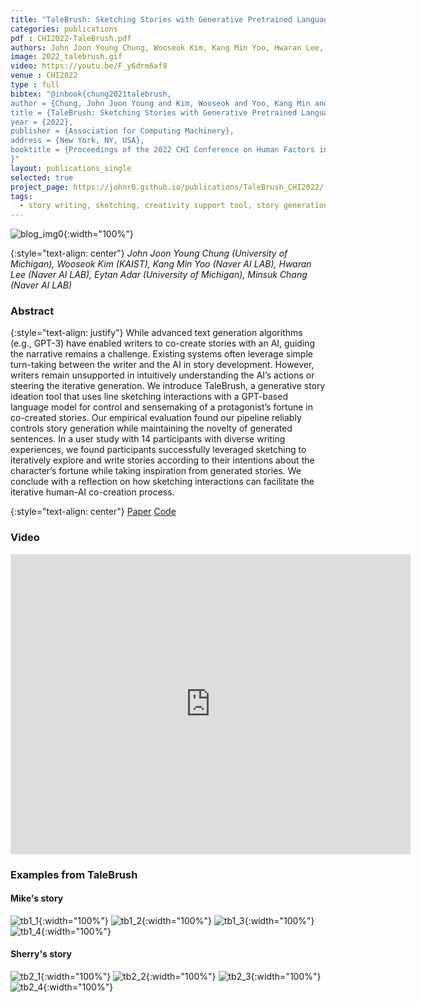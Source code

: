 ```yaml
---
title: "TaleBrush: Sketching Stories with Generative Pretrained Language Models"
categories: publications
pdf : CHI2022-TaleBrush.pdf
authors: John Joon Young Chung, Wooseok Kim, Kang Min Yoo, Hwaran Lee, Eytan Adar, Minsuk Chang
image: 2022_talebrush.gif
video: https://youtu.be/F_y6drm6af8 
venue : CHI2022
type : full
bibtex: "@inbook{chung2021talebrush,
author = {Chung, John Joon Young and Kim, Wooseok and Yoo, Kang Min and Lee, Hwaran and Adar, Eytan and Chang, Minsuk},
title = {TaleBrush: Sketching Stories with Generative Pretrained Language Models},
year = {2022},
publisher = {Association for Computing Machinery},
address = {New York, NY, USA},
booktitle = {Proceedings of the 2022 CHI Conference on Human Factors in Computing Systems}
}"
layout: publications_single
selected: true
project_page: https://johnr0.github.io/publications/TaleBrush_CHI2022/
tags:
  - story writing, sketching, creativity support tool, story generation, controlled generation
---
```

![blog_img0](https://johnr0.github.io/assets/image/research/2022_talebrush.gif){:width="100%"}

{:style="text-align: center"}
*John Joon Young Chung (University of Michigan), Wooseok Kim (KAIST), Kang Min Yoo (Naver AI LAB), Hwaran Lee (Naver AI LAB), Eytan Adar (University of Michigan), Minsuk Chang (Naver AI LAB)*


### Abstract
{:style="text-align: justify"}
While advanced text generation algorithms (e.g., GPT-3) have enabled writers to co-create stories with an AI, guiding the narrative remains a challenge. Existing systems often leverage simple turn-taking between the writer and the AI in story development. However, writers remain unsupported in intuitively understanding the AI’s actions or steering the iterative generation. We introduce TaleBrush, a generative story ideation tool that uses line sketching interactions with a GPT-based language model for control and sensemaking of a protagonist’s fortune in co-created stories. Our empirical evaluation found our pipeline reliably controls story generation while maintaining the novelty of generated sentences. In a user study with 14 participants with diverse writing experiences, we found participants successfully leveraged sketching to iteratively explore and write stories according to their intentions about the character’s fortune while taking inspiration from generated stories. We conclude with a reflection on how sketching interactions can facilitate the iterative human-AI co-creation process.

{:style="text-align: center"}
[Paper](https://johnr0.github.io/assets/publications/CHI2022-TaleBrush.pdf)    [Code](http://github.com/naver-ai/talebrush)


### Video
<iframe
    width="640"
    height="480"
    src="https://www.youtube.com/embed/F_y6drm6af8"
    frameborder="0"
    allow="autoplay; encrypted-media"
    allowfullscreen
>
</iframe>


### Examples from TaleBrush

#### Mike's story

![tb1_1](https://johnr0.github.io/assets/image/research/blog/2022_talebrush/tb1_1.png){:width="100%"}
![tb1_2](https://johnr0.github.io/assets/image/research/blog/2022_talebrush/tb1_2.png){:width="100%"}
![tb1_3](https://johnr0.github.io/assets/image/research/blog/2022_talebrush/tb1_3.png){:width="100%"}
![tb1_4](https://johnr0.github.io/assets/image/research/blog/2022_talebrush/tb1_4.png){:width="100%"}

#### Sherry's story

![tb2_1](https://johnr0.github.io/assets/image/research/blog/2022_talebrush/tb2_1.png){:width="100%"}
![tb2_2](https://johnr0.github.io/assets/image/research/blog/2022_talebrush/tb2_2.png){:width="100%"}
![tb2_3](https://johnr0.github.io/assets/image/research/blog/2022_talebrush/tb2_3.png){:width="100%"}
![tb2_4](https://johnr0.github.io/assets/image/research/blog/2022_talebrush/tb2_4.png){:width="100%"}
